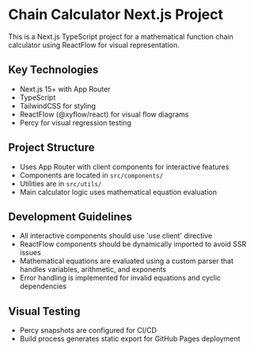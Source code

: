 <!-- Use this file to provide workspace-specific custom instructions to Copilot. For more details, visit https://code.visualstudio.com/docs/copilot/copilot-customization#_use-a-githubcopilotinstructionsmd-file -->

# Chain Calculator Next.js Project

This is a Next.js TypeScript project for a mathematical function chain calculator using ReactFlow for visual representation.

## Key Technologies

- Next.js 15+ with App Router
- TypeScript
- TailwindCSS for styling
- ReactFlow (@xyflow/react) for visual flow diagrams
- Percy for visual regression testing

## Project Structure

- Uses App Router with client components for interactive features
- Components are located in `src/components/`
- Utilities are in `src/utils/`
- Main calculator logic uses mathematical equation evaluation

## Development Guidelines

- All interactive components should use 'use client' directive
- ReactFlow components should be dynamically imported to avoid SSR issues
- Mathematical equations are evaluated using a custom parser that handles variables, arithmetic, and exponents
- Error handling is implemented for invalid equations and cyclic dependencies

## Visual Testing

- Percy snapshots are configured for CI/CD
- Build process generates static export for GitHub Pages deployment
